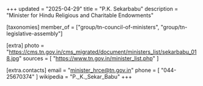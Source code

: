 +++
updated = "2025-04-29"
title = "P.K. Sekarbabu"
description = "Minister for Hindu Religious and Charitable Endowments"

[taxonomies]
member_of = ["group/tn-council-of-ministers", "group/tn-legislative-assembly"]

[extra]
photo = "https://cms.tn.gov.in/cms_migrated/document/ministers_list/sekarbabu_018.jpg"
sources = [
    "https://www.tn.gov.in/minister_list.php"
]

[extra.contacts]
email = "minister_hrce@tn.gov.in"
phone = [
    "044-25670374"
]
wikipedia = "P._K._Sekar_Babu"
+++
